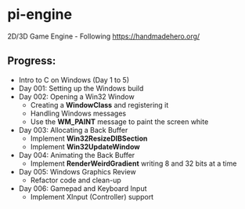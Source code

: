 # pi-engine
2D/3D Game Engine - Following https://handmadehero.org/

## Progress:

* Intro to C on Windows (Day 1 to 5)
* Day 001: Setting up the Windows build
* Day 002: Opening a Win32 Window
    * Creating a **WindowClass** and registering it
    * Handling Windows messages
    * Use the **WM_PAINT** message to paint the screen white
* Day 003: Allocating a Back Buffer
    * Implement **Win32ResizeDIBSection**
    * Implement **Win32UpdateWindow**
* Day 004: Animating the Back Buffer
    * Implement **RenderWeirdGradient** writing 8 and 32 bits at a time
* Day 005: Windows Graphics Review
    * Refactor code and clean-up
* Day 006: Gamepad and Keyboard Input
    * Implement XInput (Controller) support
